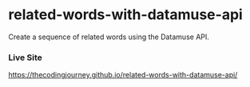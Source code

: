# related-words-with-datamuse-api
Create a sequence of related words using the Datamuse API.

### Live Site
https://thecodingjourney.github.io/related-words-with-datamuse-api/

